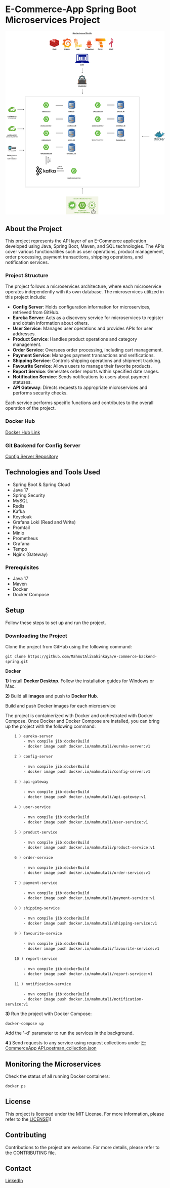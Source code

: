 # E-Commerce-App Spring Boot Microservices Project

![E-Commerce-App_diagram.png](diagrams%2FE-Commerce-App_diagram.png)

## About the Project

This project represents the API layer of an E-Commerce application developed using Java, Spring Boot, Maven, and SQL technologies. The APIs cover various functionalities such as user operations, product management, order processing, payment transactions, shipping operations, and notification services.


### Project Structure

The project follows a microservices architecture, where each microservice operates independently with its own database. The microservices utilized in this project include:

- **Config Server**: Holds configuration information for microservices, retrieved from GitHub.
- **Eureka Server**: Acts as a discovery service for microservices to register and obtain information about others.
- **User Service**: Manages user operations and provides APIs for user addresses.
- **Product Service**: Handles product operations and category management.
- **Order Service**: Oversees order processing, including cart management.
- **Payment Service**: Manages payment transactions and verifications.
- **Shipping Service**: Controls shipping operations and shipment tracking.
- **Favourite Service**: Allows users to manage their favorite products.
- **Report Service**: Generates order reports within specified date ranges.
- **Notification Service**: Sends notifications to users about payment statuses.
- **API Gateway**: Directs requests to appropriate microservices and performs security checks.

Each service performs specific functions and contributes to the overall operation of the project.

### Docker Hub
[Docker Hub Link](https://hub.docker.com/search?q=mahmutali)

### Git Backend for Config Server
[Config Server Repository](https://github.com/MahmutAliSahinkaya/config-server-repo)

## Technologies and Tools Used
- Spring Boot & Spring Cloud
- Java 17
- Spring Security
- MySQL
- Redis
- Kafka
- Keycloak
- Grafana Loki (Read and Write)
- Promtail
- Minio
- Prometheus
- Grafana
- Tempo
- Nginx (Gateway)


### Prerequisites

- Java 17
- Maven
- Docker
- Docker Compose

## Setup

Follow these steps to set up and run the project.


### Downloading the Project

Clone the project from GitHub using the following command:

```shell
git clone https://github.com/MahmutAliSahinkaya/e-commerce-backend-spring.git
```
<b>Docker</b>

<b>1)</b> Install <b>Docker Desktop</b>. Follow the installation guides for Windows or Mac.

<b>2)</b> Build all <b>images</b> and push to <b>Docker Hub</b>.

Build and push Docker images for each microservice

The project is containerized with Docker and orchestrated with Docker Compose. Once Docker and Docker Compose are 
installed, you can bring up the project with the following command:

``` 
    1 ) eureka-server
        - mvn compile jib:dockerBuild
        - docker image push docker.io/mahmutali/eureka-server:v1
        
    2 ) config-server
     
        - mvn compile jib:dockerBuild
        - docker image push docker.io/mahmutali/config-server:v1
    
    3 ) api-gateway
     
        - mvn compile jib:dockerBuild
        - docker image push docker.io/mahmutali/api-gateway:v1
    
    4 ) user-service
     
        - mvn compile jib:dockerBuild
        - docker image push docker.io/mahmutali/user-service:v1
        
    5 ) product-service
     
        - mvn compile jib:dockerBuild
        - docker image push docker.io/mahmutali/product-service:v1
        
    6 ) order-service
     
        - mvn compile jib:dockerBuild
        - docker image push docker.io/mahmutali/order-service:v1
        
    7 ) payment-service
     
        - mvn compile jib:dockerBuild
        - docker image push docker.io/mahmutali/payment-service:v1
        
    8 ) shipping-service
     
        - mvn compile jib:dockerBuild
        - docker image push docker.io/mahmutali/shipping-service:v1

    9 ) favourite-service
     
        - mvn compile jib:dockerBuild
        - docker image push docker.io/mahmutali/favourite-service:v1

    10 ) report-service
     
        - mvn compile jib:dockerBuild
        - docker image push docker.io/mahmutali/report-service:v1

    11 ) notification-service
     
        - mvn compile jib:dockerBuild
        - docker image push docker.io/mahmutali/notification-service:v1
```
<b>3)</b> Run the project with Docker Compose:

```shell
docker-compose up
```
Add the '-d' parameter to run the services in the background.

<b>4 )</b> Send requests to any service using request collections under [E-CommerceApp API.postman_collection.json](E-CommerceApp%20API.postman_collection.json)


## Monitoring the Microservices
Check the status of all running Docker containers:

```shell
docker ps
```

## License
This project is licensed under the MIT License. For more information, please refer to the [LICENSE]([https://github.com/MahmutAliSahinkaya/e-commerce-backend-spring/blob/master/LICENSE)])

## Contributing
Contributions to the project are welcome. For more details, please refer to the CONTRIBUTING file.

## Contact
[LinkedIn](https://linkedin.com/in/mahmutalisahinkaya)

